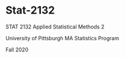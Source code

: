 # Stat-2132

STAT 2132 Applied Statistical Methods 2

University of Pittsburgh MA Statistics Program

Fall 2020
